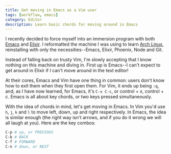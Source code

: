 ```yaml
---
title: Get moving in Emacs as a Vim user
tags: [workflow, emacs]
category: Editor
description: Learn basic chords for moving around in Emacs
---
```


I recently decided to force myself into an immersion program with both
[Emacs][emacs] and [Elixir][elixir]. I reformatted the machine I was using to
learn [Arch Linux][arch], reinstalling with only the necessities--Emacs, Elixir,
Phoenix, Node and Git.

Instead of falling back on trusty Vim, I'm slowly accepting that I know nothing
on this machine and diving in. First up is Emacs--I can't expect to get around
in Elixir if I can't move around in the text editor!

At their cores, Emacs and Vim have one thing in common: users don't know how to
exit them when they first open them. For Vim, it ends up being `:q`, and, as I
have now learned, for Emacs, it's `C-x C-c`, or control + x, control + c. Emacs
is all about key chords, or two keys pressed simultaneously.

With the idea of chords in mind, let's get moving in Emacs. In Vim you'd use `h`,
`j`, `k` and `l` to move left, down, up and right respectively. In Emacs, the
idea is similar enough (the right way isn't arrows, and if you do it wrong we
will all laugh at you). Here are the key combos:

``` bash
C-p # up, or PREVIOUS
C-b # BACK
C-f # FORWARD
C-n # down, or NEXT
```

[emacs]: https://www.gnu.org/software/emacs/
[elixir]: https://elixir-lang.org
[arch]: https://www.archlinux.org
